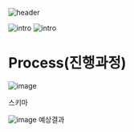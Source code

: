 ![header](https://capsule-render.vercel.app/api?type=waving&color=auto&height=300&section=header&text=MUHAESITE&fontSize=70)

![intro](https://capsule-render.vercel.app/api?type=transparent&text=MUHAE%20&fontAlign=50&animation=blink&fontSize=40&section=intro&height=50)
![intro](https://capsule-render.vercel.app/api?type=transparent&text=양수연,이재연,최윤서&fontAlign=50&animation=blink&fontSize=20&section=intro&height=50)

# Process(진행과정)
![image](https://github.com/yoonseo4343/muhae/assets/78381554/f23273c4-1f3f-4259-9149-3a8662d8c34d)

스키마

![image](https://github.com/yoonseo4343/muhae/assets/78381554/d9dd1929-0490-40a0-ba77-d1db3d91bc0d)
예상결과
